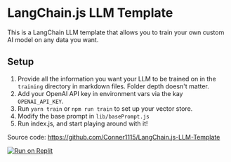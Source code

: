 # LangChain.js LLM Template

This is a LangChain LLM template that allows you to train your own custom AI model on any data you want.

## Setup
1. Provide all the information you want your LLM to be trained on in the `training` directory in markdown files.  Folder depth doesn't matter.
2. Add your OpenAI API key in environment vars via the kay `OPENAI_API_KEY`.
3. Run `yarn train` or `npm run train` to set up your vector store.
4. Modify the base prompt in `lib/basePrompt.js`
5. Run index.js, and start playing around with it!

Source code: https://github.com/Conner1115/LangChain.js-LLM-Template

[![Run on Replit](https://user-images.githubusercontent.com/50180265/221977287-4622854b-8c89-4f75-81af-eee6058a20fa.png)](https://replit.com/@IroncladDev/LangChainjs-LLM-Template?v=1)
